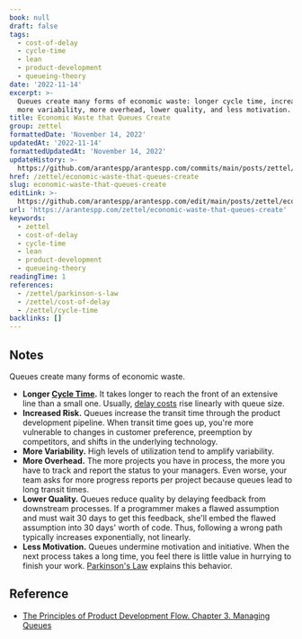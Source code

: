 ```yaml
---
book: null
draft: false
tags:
  - cost-of-delay
  - cycle-time
  - lean
  - product-development
  - queueing-theory
date: '2022-11-14'
excerpt: >-
  Queues create many forms of economic waste: longer cycle time, increased risk,
  more variability, more overhead, lower quality, and less motivation.
title: Economic Waste that Queues Create
group: zettel
formattedDate: 'November 14, 2022'
updatedAt: '2022-11-14'
formattedUpdatedAt: 'November 14, 2022'
updateHistory: >-
  https://github.com/arantespp/arantespp.com/commits/main/posts/zettel/economic-waste-that-queues-create.md
href: /zettel/economic-waste-that-queues-create
slug: economic-waste-that-queues-create
editLink: >-
  https://github.com/arantespp/arantespp.com/edit/main/posts/zettel/economic-waste-that-queues-create.md
url: 'https://arantespp.com/zettel/economic-waste-that-queues-create'
keywords:
  - zettel
  - cost-of-delay
  - cycle-time
  - lean
  - product-development
  - queueing-theory
readingTime: 1
references:
  - /zettel/parkinson-s-law
  - /zettel/cost-of-delay
  - /zettel/cycle-time
backlinks: []
---
```


## Notes

Queues create many forms of economic waste.

- **Longer [Cycle Time](/zettel/cycle-time).** It takes longer to reach the front of an extensive line than a small one. Usually, [delay costs](/zettel/cost-of-delay) rise linearly with queue size.
- **Increased Risk.** Queues increase the transit time through the product development pipeline. When transit time goes up, you're more vulnerable to changes in customer preference, preemption by competitors, and shifts in the underlying technology.
- **More Variability.** High levels of utilization tend to amplify variability.
- **More Overhead.** The more projects you have in process, the more you have to track and report the status to your managers. Even worse, your team asks for more progress reports per project because queues lead to long transit times.
- **Lower Quality.** Queues reduce quality by delaying feedback from downstream processes. If a programmer makes a flawed assumption and must wait 30 days to get this feedback, she'll embed the flawed assumption into 30 days' worth of code. Thus, following a wrong path typically increases exponentially, not linearly.
- **Less Motivation.** Queues undermine motivation and initiative. When the next process takes a long time, you feel there is little value in hurrying to finish your work. [Parkinson's Law](/zettel/parkinson-s-law) explains this behavior.

## Reference

- [The Principles of Product Development Flow. Chapter 3. Managing Queues](/books/the-principles-of-product-development-flow#3-managing-queues)
